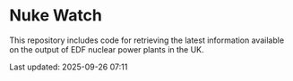 # Nuke Watch

This repository includes code for retrieving the latest information available on the output of EDF nuclear power plants in the UK.

Last updated: 2025-09-26 07:11